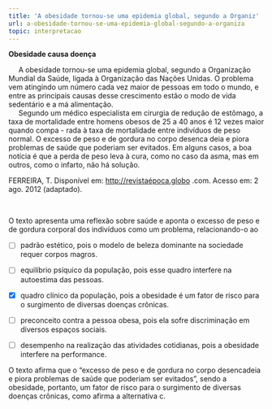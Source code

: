 ```yaml
---
title: 'A obesidade tornou-se uma epidemia global, segundo a Organiz'
url: a-obesidade-tornou-se-uma-epidemia-global-segundo-a-organiza
topic: interpretacao
---
```



**Obesidade causa doença**

     A obesidade tornou-se uma epidemia global, segundo a Organização Mundial da Saúde, ligada à Organização das Nações Unidas. O problema vem atingindo um número cada vez maior de pessoas em todo o mundo, e entre as principais causas desse crescimento estão o modo de vida sedentário e a má alimentação.\
     Segundo um médico especialista em cirurgia de redução de estômago, a taxa de mortalidade entre homens obesos de 25 a 40 anos é 12 vezes maior quando compa - rada à taxa de mortalidade entre indivíduos de peso normal. O excesso de peso e de gordura no corpo desenca deia e piora problemas de saúde que poderiam ser evitados. Em alguns casos, a boa notícia é que a perda de peso leva à cura, como no caso da asma, mas em outros, como o infarto, não há solução.

FERREIRA, T. Disponível em: http://revistaépoca.globo .com. Acesso em: 2 ago. 2012 (adaptado).

 

O texto apresenta uma reflexão sobre saúde e aponta o excesso de peso e de gordura corporal dos indivíduos como um problema, relacionando-o ao



- [ ] padrão estético, pois o modelo de beleza dominante na sociedade requer corpos magros.
- [ ] equilíbrio psíquico da população, pois esse quadro interfere na autoestima das pessoas.
- [x] quadro clínico da população, pois a obesidade é um fator de risco para o surgimento de diversas doenças crônicas.
- [ ] preconceito contra a pessoa obesa, pois ela sofre discriminação em diversos espaços sociais.
- [ ] desempenho na realização das atividades cotidianas, pois a obesidade interfere na performance.


O texto afirma que o “excesso de peso e de gordura no corpo desencadeia e piora problemas de saúde que poderiam ser evitados”, sendo a obesidade, portanto, um fator de risco para o surgimento de diversas doenças crônicas, como afirma a alternativa c.
